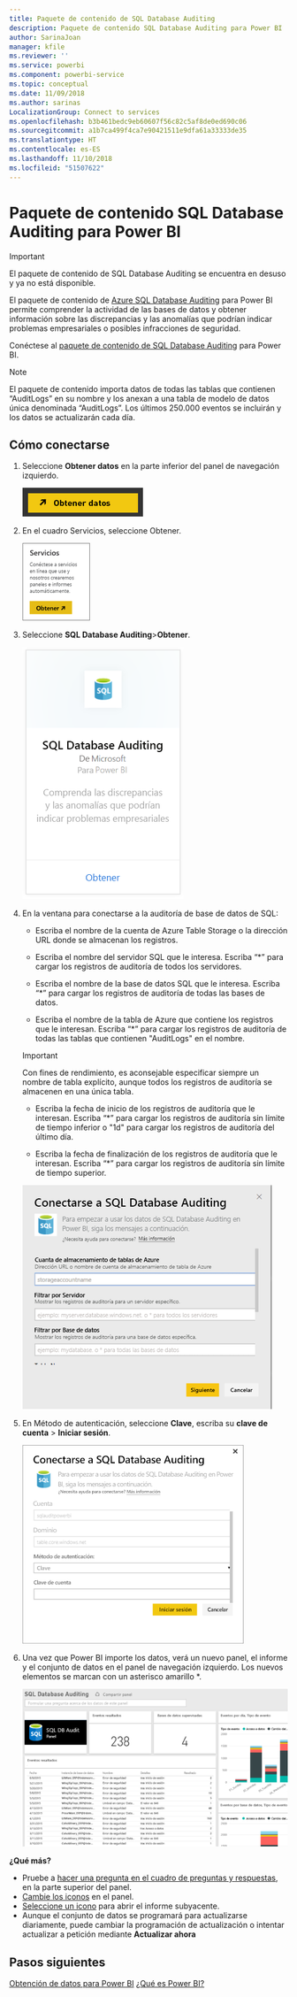 ```yaml
---
title: Paquete de contenido de SQL Database Auditing
description: Paquete de contenido SQL Database Auditing para Power BI
author: SarinaJoan
manager: kfile
ms.reviewer: ''
ms.service: powerbi
ms.component: powerbi-service
ms.topic: conceptual
ms.date: 11/09/2018
ms.author: sarinas
LocalizationGroup: Connect to services
ms.openlocfilehash: b3b461bedc9eb60607f56c82c5af8de0ed690c06
ms.sourcegitcommit: a1b7ca499f4ca7e90421511e9dfa61a33333de35
ms.translationtype: HT
ms.contentlocale: es-ES
ms.lasthandoff: 11/10/2018
ms.locfileid: "51507622"
---
```

# <a name="sql-database-auditing-content-pack-for-power-bi"></a>Paquete de contenido SQL Database Auditing para Power BI

> [!IMPORTANT]
> El paquete de contenido de SQL Database Auditing se encuentra en desuso y ya no está disponible.
 
El paquete de contenido de [Azure SQL Database Auditing](/azure/sql-database/sql-database-auditing/) para Power BI permite comprender la actividad de las bases de datos y obtener información sobre las discrepancias y las anomalías que podrían indicar problemas empresariales o posibles infracciones de seguridad. 

Conéctese al [paquete de contenido de SQL Database Auditing](https://app.powerbi.com/getdata/services/sql-db-auditing) para Power BI.

>[!NOTE]
>El paquete de contenido importa datos de todas las tablas que contienen “AuditLogs” en su nombre y los anexan a una tabla de modelo de datos única denominada “AuditLogs”. Los últimos 250.000 eventos se incluirán y los datos se actualizarán cada día.

## <a name="how-to-connect"></a>Cómo conectarse
1. Seleccione **Obtener datos** en la parte inferior del panel de navegación izquierdo.
   
   ![](media/service-connect-to-azure-sql-database-auditing/pbi_getdata.png) 
2. En el cuadro Servicios, seleccione Obtener.
   
   ![](media/service-connect-to-azure-sql-database-auditing/pbi_getservices.png) 
3. Seleccione **SQL Database Auditing**\>**Obtener**.
   
   ![](media/service-connect-to-azure-sql-database-auditing/sqldbaudit.png)
4. En la ventana para conectarse a la auditoría de base de datos de SQL:
   
   - Escriba el nombre de la cuenta de Azure Table Storage o la dirección URL donde se almacenan los registros.
   
   - Escriba el nombre del servidor SQL que le interesa. Escriba “\*” para cargar los registros de auditoría de todos los servidores.
   
   - Escriba el nombre de la base de datos SQL que le interesa. Escriba “\*” para cargar los registros de auditoría de todas las bases de datos.
   
   - Escriba el nombre de la tabla de Azure que contiene los registros que le interesan. Escriba “\*” para cargar los registros de auditoría de todas las tablas que contienen "AuditLogs" en el nombre.
   
   >[!IMPORTANT]
   >Con fines de rendimiento, es aconsejable especificar siempre un nombre de tabla explícito, aunque todos los registros de auditoría se almacenen en una única tabla.
   
   - Escriba la fecha de inicio de los registros de auditoría que le interesan. Escriba “\*” para cargar los registros de auditoría sin límite de tiempo inferior o "1d" para cargar los registros de auditoría del último día.
   
   - Escriba la fecha de finalización de los registros de auditoría que le interesan. Escriba “\*” para cargar los registros de auditoría sin límite de tiempo superior.
   
   ![](media/service-connect-to-azure-sql-database-auditing/dbauditing_param.png)
5. En Método de autenticación, seleccione **Clave**, escriba su **clave de cuenta** \> **Iniciar sesión**.
   
   ![](media/service-connect-to-azure-sql-database-auditing/pbi_sqlauditing3.png)
6. Una vez que Power BI importe los datos, verá un nuevo panel, el informe y el conjunto de datos en el panel de navegación izquierdo. Los nuevos elementos se marcan con un asterisco amarillo \*.
   
   ![](media/service-connect-to-azure-sql-database-auditing/pbi_sqldbauditingnewdash.png)

**¿Qué más?**

* Pruebe a [hacer una pregunta en el cuadro de preguntas y respuestas](consumer/end-user-q-and-a.md), en la parte superior del panel.
* [Cambie los iconos](service-dashboard-edit-tile.md) en el panel.
* [Seleccione un icono](consumer/end-user-tiles.md) para abrir el informe subyacente.
* Aunque el conjunto de datos se programará para actualizarse diariamente, puede cambiar la programación de actualización o intentar actualizar a petición mediante **Actualizar ahora**

## <a name="next-steps"></a>Pasos siguientes
[Obtención de datos para Power BI](service-get-data.md)
[¿Qué es Power BI?](power-bi-overview.md)
